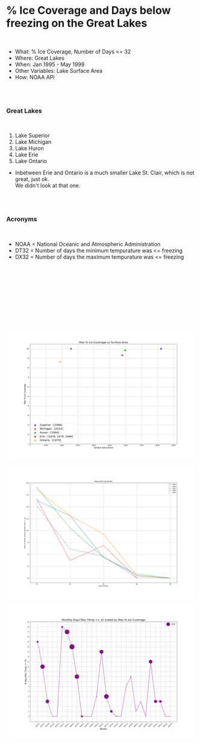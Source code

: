 # % Ice Coverage and Days below freezing on the Great Lakes

<br />

* What: % Ice Coverage, Number of Days <= 32
* Where: Great Lakes
* When: Jan 1995 - May 1999
* Other Variables: Lake Surface Area
* How: NOAA API

<br />
<br />

### Great Lakes

<br />

1. Lake Superior
2. Lake Michigan
3. Lake Huron
4. Lake Erie
5. Lake Ontario
* Inbetween Erie and Ontario is a much smaller Lake St. Clair, which is not great, just ok. <br />
We didn't look at that one.

<br />
<br />

### Acronyms

<br />

* NOAA = National Oceanic and Atmospheric Administration
* DT32 = Number of days the minimum tempurature was <= freezing
* DX32 = Number of days the maximum tempurature was <= freezing

<br />
<br />
<br />
<br />
<br />
<br />
<br />
<br />
<br />

![](images/SAvsMIC.png)

![](images/MeanDX32Months.png)

![](images/ErieDX32vsMIC.png)